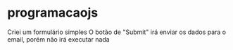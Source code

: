 # programacaojs
Criei um formulário simples
O botão de "Submit" irá enviar os dados para o email, porém não irá executar nada


  
